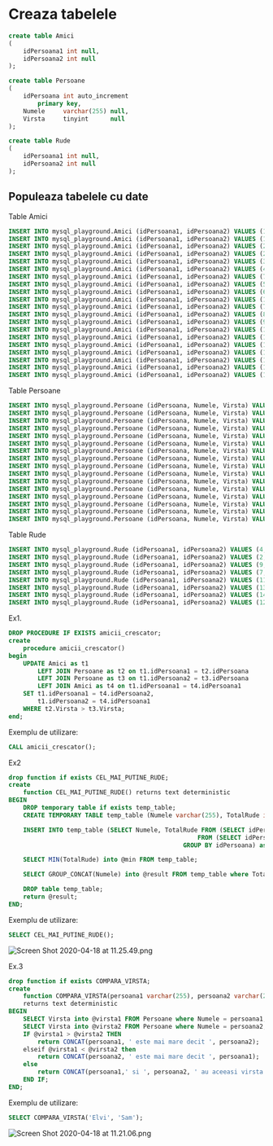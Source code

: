 # Creaza tabelele

```sql
create table Amici
(
    idPersoana1 int null,
    idPersoana2 int null
);

create table Persoane
(
    idPersoana int auto_increment
        primary key,
    Numele     varchar(255) null,
    Virsta     tinyint      null
);

create table Rude
(
    idPersoana1 int null,
    idPersoana2 int null
);
```
## Populeaza tabelele cu date

Table Amici
```sql
INSERT INTO mysql_playground.Amici (idPersoana1, idPersoana2) VALUES (1, 2);
INSERT INTO mysql_playground.Amici (idPersoana1, idPersoana2) VALUES (1, 3);
INSERT INTO mysql_playground.Amici (idPersoana1, idPersoana2) VALUES (2, 4);
INSERT INTO mysql_playground.Amici (idPersoana1, idPersoana2) VALUES (2, 6);
INSERT INTO mysql_playground.Amici (idPersoana1, idPersoana2) VALUES (3, 9);
INSERT INTO mysql_playground.Amici (idPersoana1, idPersoana2) VALUES (4, 9);
INSERT INTO mysql_playground.Amici (idPersoana1, idPersoana2) VALUES (7, 5);
INSERT INTO mysql_playground.Amici (idPersoana1, idPersoana2) VALUES (5, 8);
INSERT INTO mysql_playground.Amici (idPersoana1, idPersoana2) VALUES (6, 10);
INSERT INTO mysql_playground.Amici (idPersoana1, idPersoana2) VALUES (13, 6);
INSERT INTO mysql_playground.Amici (idPersoana1, idPersoana2) VALUES (7, 6);
INSERT INTO mysql_playground.Amici (idPersoana1, idPersoana2) VALUES (8, 7);
INSERT INTO mysql_playground.Amici (idPersoana1, idPersoana2) VALUES (9, 11);
INSERT INTO mysql_playground.Amici (idPersoana1, idPersoana2) VALUES (12, 9);
INSERT INTO mysql_playground.Amici (idPersoana1, idPersoana2) VALUES (10, 15);
INSERT INTO mysql_playground.Amici (idPersoana1, idPersoana2) VALUES (12, 11);
INSERT INTO mysql_playground.Amici (idPersoana1, idPersoana2) VALUES (12, 15);
INSERT INTO mysql_playground.Amici (idPersoana1, idPersoana2) VALUES (13, 16);
INSERT INTO mysql_playground.Amici (idPersoana1, idPersoana2) VALUES (15, 13);
INSERT INTO mysql_playground.Amici (idPersoana1, idPersoana2) VALUES (16, 14);
```

Table Persoane
```sql
INSERT INTO mysql_playground.Persoane (idPersoana, Numele, Virsta) VALUES (1, 'Elvi', 19);
INSERT INTO mysql_playground.Persoane (idPersoana, Numele, Virsta) VALUES (2, 'Farouk', 19);
INSERT INTO mysql_playground.Persoane (idPersoana, Numele, Virsta) VALUES (3, 'Sam', 19);
INSERT INTO mysql_playground.Persoane (idPersoana, Numele, Virsta) VALUES (4, 'Tiany', 19);
INSERT INTO mysql_playground.Persoane (idPersoana, Numele, Virsta) VALUES (5, 'Nadia', 14);
INSERT INTO mysql_playground.Persoane (idPersoana, Numele, Virsta) VALUES (6, 'Chris', 12);
INSERT INTO mysql_playground.Persoane (idPersoana, Numele, Virsta) VALUES (7, 'Kris', 10);
INSERT INTO mysql_playground.Persoane (idPersoana, Numele, Virsta) VALUES (8, 'Bethany', 16);
INSERT INTO mysql_playground.Persoane (idPersoana, Numele, Virsta) VALUES (9, 'Louis', 17);
INSERT INTO mysql_playground.Persoane (idPersoana, Numele, Virsta) VALUES (10, 'Austin', 22);
INSERT INTO mysql_playground.Persoane (idPersoana, Numele, Virsta) VALUES (11, 'Gabriel', 21);
INSERT INTO mysql_playground.Persoane (idPersoana, Numele, Virsta) VALUES (12, 'Jessica', 20);
INSERT INTO mysql_playground.Persoane (idPersoana, Numele, Virsta) VALUES (13, 'John', 16);
INSERT INTO mysql_playground.Persoane (idPersoana, Numele, Virsta) VALUES (14, 'Alfred', 19);
INSERT INTO mysql_playground.Persoane (idPersoana, Numele, Virsta) VALUES (15, 'Samantha', 17);
INSERT INTO mysql_playground.Persoane (idPersoana, Numele, Virsta) VALUES (16, 'Craig', 17);
```

Table Rude
```sql
INSERT INTO mysql_playground.Rude (idPersoana1, idPersoana2) VALUES (4, 6);
INSERT INTO mysql_playground.Rude (idPersoana1, idPersoana2) VALUES (2, 4);
INSERT INTO mysql_playground.Rude (idPersoana1, idPersoana2) VALUES (9, 7);
INSERT INTO mysql_playground.Rude (idPersoana1, idPersoana2) VALUES (7, 8);
INSERT INTO mysql_playground.Rude (idPersoana1, idPersoana2) VALUES (11, 9);
INSERT INTO mysql_playground.Rude (idPersoana1, idPersoana2) VALUES (13, 10);
INSERT INTO mysql_playground.Rude (idPersoana1, idPersoana2) VALUES (14, 5);
INSERT INTO mysql_playground.Rude (idPersoana1, idPersoana2) VALUES (12, 13);
```

Ex1.
```sql
DROP PROCEDURE IF EXISTS amicii_crescator; 
create
    procedure amicii_crescator()
begin
    UPDATE Amici as t1
        LEFT JOIN Persoane as t2 on t1.idPersoana1 = t2.idPersoana
        LEFT JOIN Persoane as t3 on t1.idPersoana2 = t3.idPersoana
        LEFT JOIN Amici as t4 on t1.idPersoana1 = t4.idPersoana1
    SET t1.idPersoana1 = t4.idPersoana2,
        t1.idPersoana2 = t4.idPersoana1
    WHERE t2.Virsta > t3.Virsta;
end;
```
Exemplu de utilizare:
```sql
CALL amicii_crescator();
```

Ex2

```sql
drop function if exists CEL_MAI_PUTINE_RUDE;
create
    function CEL_MAI_PUTINE_RUDE() returns text deterministic
BEGIN
    DROP temporary table if exists temp_table;
    CREATE TEMPORARY TABLE temp_table (Numele varchar(255), TotalRude int);

    INSERT INTO temp_table (SELECT Numele, TotalRude FROM (SELECT idPersoana1 as idPersoana, COUNT(*) as TotalRude
                                                    FROM (SELECT idPersoana1 FROM Rude UNION ALL SELECT idPersoana2 FROM Rude) as t1
                                                GROUP BY idPersoana) as t1 LEFT JOIN Persoane as t2 on t1.idPersoana=t2.idPersoana);

    SELECT MIN(TotalRude) into @min FROM temp_table;

    SELECT GROUP_CONCAT(Numele) into @result FROM temp_table where TotalRude = @min;

    DROP table temp_table;
    return @result;
END;
```
Exemplu de utilizare:
```sql
SELECT CEL_MAI_PUTINE_RUDE();
```
![Screen Shot 2020-04-18 at 11.25.49.png](https://lh3.googleusercontent.com/BoQxuEQJ-xXfe3i9E6vyjMbx0Tm_fBiMedIYBICuEMm70e2jKpY3uXkXTlKjDvcyjrMgO54SSoDA7DhCpfT3q7ZteZVUYwM2vm78TrI_5lZx4F47y61492in_rHVRSzG5AVL-jSwO7wPuwIqRfPt1k3ZsmlR_-xTmB56aBzvh5GYGjbJNawfAN_jDWnIikfsRt0rmWPZtcqAD7ZEU2-gZOt3sFe5TOfX9mzXyTkYWHcQlYOOyeIJePFvMxx9SOtDS9T0fWq97enOC45TFgisykxIBFyVtZFOYOkfabo7mkyDbVUfDR_29-mnlCYCHRopMkKpw8sz8L5cRuiEuXxl7T-rS6bzfxg1NSKP4w5Gnx0ohYtlRrmeKfudN1cRzP14N26gjuaR5j6_wpsEGBB6FSxuN3_neoxUmnzDZKIp8OAFjYKcJ76JJJFmfEwcDZRDK20Xx2D1lZzZ66XlHvNCg6P7vCmrFloGAZR4mNFWD1jU-HuaL4dCW4shhYsAeM5Us595XLRkcHPPH5E_GT6n8_5E9HH-u8nMJ7DnMaG62tG-JIzje-lJ0t7s-ocA35YP-dURF7Y1Fl3VMGYtJSpQ7IcD-CcK1_ljZdhSAuO7nUZIoaQ8L_hjGwGUJohHKP4azSJf-b6HQdjfs37RBCih3Niw78zNADRSI6Nx9SfY48MhB0ibbCs6IjIIPRUH=w1030-h122-no)

Ex.3
```sql
drop function if exists COMPARA_VIRSTA;
create
    function COMPARA_VIRSTA(persoana1 varchar(255), persoana2 varchar(255))
    returns text deterministic
BEGIN
    SELECT Virsta into @virsta1 FROM Persoane where Numele = persoana1;
    SELECT Virsta into @virsta2 FROM Persoane where Numele = persoana2;
    IF @virsta1 > @virsta2 THEN
        return CONCAT(persoana1, ' este mai mare decit ', persoana2);
    elseif @virsta1 < @virsta2 then
        return CONCAT(persoana2, ' este mai mare decit ', persoana1);
    else
        return CONCAT(persoana1,' si ', persoana2, ' au aceeasi virsta');
    END IF;
END;
```
Exemplu de utilizare:
```sql
SELECT COMPARA_VIRSTA('Elvi', 'Sam');
```
![Screen Shot 2020-04-18 at 11.21.06.png](https://lh3.googleusercontent.com/HJ9mPkZBTaILeJYnVIroH7-gQmRQ87dQ1sZ-pSwG32ndGcYAGRajVCBFvESCGU1h6GcJE6_8ARWhRjAOahL4UoTOwbnIl_qqPm7klxBoPRTQR6xqA_uej1KsnLeASrVmH20tdk86Umlx5S75N82q_fW5xVG_UdgiTTfqTGppkEWrc-nPbDQcPD1f7pJCxg48b0Z4sOM-4ALBXQlPpSfT5X0_JQjof-S7fe_rd9b6EntPt7zfLky6bF9mPOzlKO2J3AkQeNRsVMS5eL0tdX1E51fR5zi4Io_DjEemFcwky-yuGRmS9waOUguHgM2UkBGXAL0W-E-gA4akKNBnj4kvYJimHu5JxwvYqdX8YJgfAeJ7JdO6Se046A7HaDSFeIg4kuhQWyURR8WbPj5bhC9RG9dnhREYydulcrLL1XxAjJ3m8n7N-bYgJzGHY_CDp7VQUKLUZ-iBvdW3Yafcgp4E1tZelfWjXSxFWs0iDvjjcWQb7sgdL975RJqUJ_royyxtmRtkqphlEkqyOkLVZU7RzjMkuL77ZvQFM5YPsT43n1JTO8mKoJDDkUwlxm0dDwyJeKxw1d2Vq2ZaTcJXdTvkn-f9uLILcWMfnOLw4Qnnan_W-AD62BQ8iR_Y6Qm9295WSihHo-OkHE8g06YI_glSkFGYXmRB_kyVzaMImJ3qdwH-9k9NuLOwDdfcNwe5=w596-h110-no)
